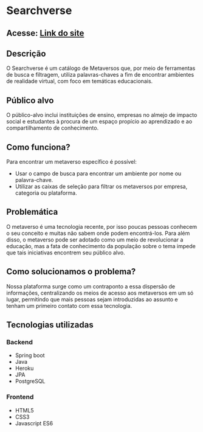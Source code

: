 
# Searchverse

## Acesse: [Link do site](https://danielle-luz.github.io/Searchverse/index.html)

## Descrição
O Searchverse é um catálogo de Metaversos que, por meio de ferramentas de busca e filtragem, utiliza palavras-chaves a fim de encontrar ambientes de realidade virtual, com foco em temáticas educacionais. 

## Público alvo
O público-alvo inclui instituições de ensino, empresas no almejo de impacto social e estudantes à procura de um espaço propício ao aprendizado e ao compartilhamento de conhecimento.

## Como funciona?
Para encontrar um metaverso específico é possível:
* Usar o campo de busca para encontrar um ambiente por nome ou palavra-chave.
* Utilizar as caixas de seleção para filtrar os metaversos por empresa, categoria ou plataforma.

## Problemática
O metaverso é uma tecnologia recente, por isso poucas pessoas conhecem o seu conceito e muitas não sabem onde podem encontrá-los. 
Para além disso, o metaverso pode ser adotado como um meio de revolucionar a educação, mas a fata de conhecimento da população sobre o tema impede que tais iniciativas encontrem seu público alvo.

## Como solucionamos o problema?
Nossa plataforma surge como um contraponto a essa dispersão de informações, centralizando os meios de acesso aos metaversos em um só lugar, permitindo que mais pessoas sejam introduzidas ao assunto e tenham um primeiro contato com essa tecnologia.

## Tecnologias utilizadas
### Backend
* Spring boot
* Java
* Heroku
* JPA
* PostgreSQL

### Frontend
* HTML5
* CSS3
* Javascript ES6

